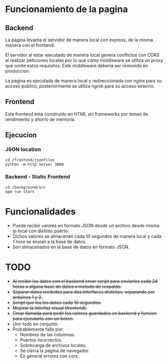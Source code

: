 # Funcionamiento de la pagina
## Backend
La pagina levanta el servidor de manera local con express, de la misma manera con el frontend.

El servidor al estar ejecutado de manera local genera conflictos con CORS al realizar peticiones locales por lo que como middleware se utiliza un proxy que omite estos requisitos. Este middleware deberia ser removido en produccion.

La pagina es ejecutada de manera local y redireccionada con nginx para su acceso publico, posteriormente se utiliza ngrok para su acceso externo.
## Frontend
Este frontend esta construido en HTML sin frameworks por temas de rendimiento y ahorro de memoria.

## Ejecucion 
### JSON location
```
cd /frontend/jsonFiles
python -m http.server 3000
```
### Backend - Static Frontend
```
cd /background/src
npm run start
```
# Funcionalidades
- Puede recibir valores en formato JSON desde un archivo desde misma ip local con distinto puerto.
- Dichos valores se almacenan cada 10 segundos de manera local y cada 1 hora se envian a la base de datos.
- Son almacenados en la base de datos en formato JSON.

# TODO
- ~~Al recibir los datos con el backend crear script para enviarlos cada 24 horas a alguna base de datos o metodo de respaldo.~~
- ~~Separar datos recibidos para dos interfaces distintas, separando por arduinos 1 y 2.~~
- ~~Script que lea los datos cada 10 segundos.~~
- ~~Mejorar la interfaz visual (frontend).~~
- ~~Crear llamada para pedir los valores guardados en backend y funcion para ejecutarlo con un boton.~~
- Unir todo en conjunto.
- Probablemente falle por:
  - Nombres de las columnas.
  - Puertos incorrectos.
  - Sobrecarga de archivos locales.
  - Se cierra la pagina de navegador.
  - En general errores con cors.
